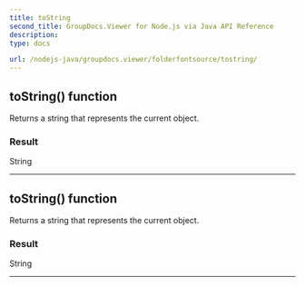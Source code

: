 ```yaml
---
title: toString
second_title: GroupDocs.Viewer for Node.js via Java API Reference
description: 
type: docs

url: /nodejs-java/groupdocs.viewer/folderfontsource/tostring/
---
```


## toString()  function

 Returns a string that represents the current object.
 

### Result
String


---


## toString()  function

 Returns a string that represents the current object.
 

### Result
String


---



